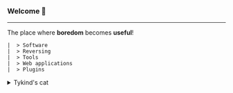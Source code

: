 ### Welcome :wave:
-------
The place where **boredom** becomes **useful**!

```
|  > Software
|  > Reversing
|  > Tools
|  > Web applications
|  > Plugins
```

<details>
   <summary>Tykind's cat</summary>
    <img alt="Kat vibing on chair" src="[https://user-images.githubusercontent.com/25423296/163456779-a8556205-d0a5-45e2-ac17-42d089e3c3f8.png](https://media.discordapp.net/attachments/979217697172762676/1005360085368844389/DD9B190F-836A-42CF-A67D-8BBE03A602BC.jpg)">
</details>
​  ​
​​​​
